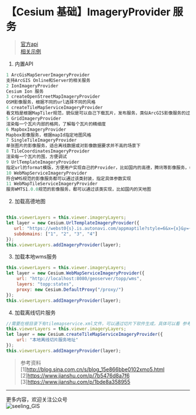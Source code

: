 # 【Cesium 基础】ImageryProvider 服务

>[官方api](https://cesiumjs.org/Cesium/Build/Documentation/ImageryProvider.html?classFilter=imageryprovide)   
[相关示例](http://cv3.zhengqj.cc/imagery)


1. 内置API
```javascript
1 ArcGisMapServerImageryProvider
支持ArcGIS Online和Server的相关服务
2 IonImageryProvider
Cesium Ion 服务
3 createOpenStreetMapImageryProvider
OSM影像服务，根据不同的url选择不同的风格
4 createTileMapServiceImageryProvider
看文档是根据MapTiler规范，貌似是可以自己下载瓦片，发布服务，类似ArcGIS影像服务的过程 
5 GridImageryProvider
渲染每一个瓦片内部的格网，了解每个瓦片的精细度
6 MapboxImageryProvider
Mapbox影像服务，根据mapId指定地图风格
7 SingleTileImageryProvider
单张图片的影像服务，适合离线数据或对影像数据要求并不高的场景下
8 TileCoordinatesImageryProvider
渲染每一个瓦片的围，方便调试
9 UrlTemplateImageryProvider
指定url的format模版，方便用户实现自己的Provider，比如国内的高德，腾讯等影像服务，url都是一个固定的规范，都可以通过该Provider轻松实现。而OSM也是通过该类实现的。
10 WebMapServiceImageryProvider
符合WMS规范的影像服务都可以通过该类封装，指定具体参数实现
11 WebMapTileServiceImageryProvider
服务WMTS1.0.0规范的影像服务，都可以通过该类实现，比如国内的天地图
```
2. 加载高德地图
```javascript

this.viewerLayers = this.viewer.imageryLayers;
let layer = new Cesium.UrlTemplateImageryProvider({
   url: "https://webst0{s}.is.autonavi.com/appmaptile?style=6&x={x}&y={y}&z={z}",
   subdomains: ["1", "2", "3", "4"]
});
this.viewerLayers.addImageryProvider(layer);
```
3. 加载本地wms服务
```javascript
this.viewerLayers = this.viewer.imageryLayers;
let layer = new Cesium.WebMapServiceImageryProvider({
    url: "http://localhost:8080/geoserver/topp/wms",
    layers: "topp:states",
    proxy: new Cesium.DefaultProxy("/proxy/")
});
this.viewerLayers.addImageryProvider(layer);
```
4. 加载离线切片服务
```javascript
//需要在根目录下有tilemapservice.xml文件，可以通过切片下软件生成，具体可以看 参考资料2
this.viewerLayers = this.viewer.imageryLayers;
let layer = new Cesium.createTileMapServiceImageryProvider({
    url: "本地离线切片服务地址"
});
this.viewerLayers.addImageryProvider(layer);
```

>参考资料   
[1]http://blog.sina.com.cn/s/blog_15e866bbe0102xmo5.html   
[2]https://www.jianshu.com/p/7b5476d8a7f6   
[3]https://www.jianshu.com/p/1bde8a358955
---
更多内容，欢迎关注公众号   
![seeling_GIS](https://upload-images.jianshu.io/upload_images/5310582-3cf76fa57d99fb99.jpg?imageMogr2/auto-orient/strip%7CimageView2/2/w/1240)